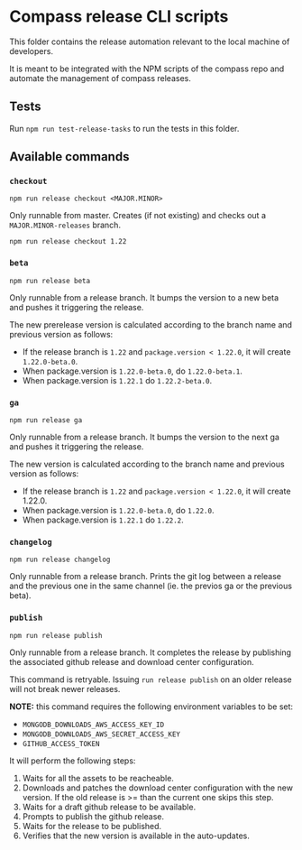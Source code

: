 # Compass release CLI scripts

This folder contains the release automation relevant to the local machine of developers.

It is meant to be integrated with the NPM scripts of the compass repo and automate the management of compass releases.

## Tests

Run `npm run test-release-tasks` to run the tests in this folder.

## Available commands

### `checkout`

```
npm run release checkout <MAJOR.MINOR>
```

Only runnable from master. Creates (if not existing) and checks out a `MAJOR.MINOR-releases` branch.

```
npm run release checkout 1.22
```

### `beta`

```
npm run release beta
```

Only runnable from a release branch. It bumps the version to a new beta and pushes it triggering the release.

The new prerelease version is calculated according to the branch name and previous version as follows:

- If the release branch is `1.22` and `package.version < 1.22.0`, it will create `1.22.0-beta.0`.
- When package.version is `1.22.0-beta.0`, do `1.22.0-beta.1`.
- When package.version is `1.22.1` do `1.22.2-beta.0`.

### `ga`

```
npm run release ga
```

Only runnable from a release branch. It bumps the version to the next ga and pushes it triggering the release.

The new version is calculated according to the branch name and previous version as follows:

- If the release branch is `1.22` and `package.version < 1.22.0`, it will create 1.22.0.
- When package.version is `1.22.0-beta.0`, do `1.22.0`.
- When package.version is `1.22.1` do `1.22.2`.

### `changelog`

```
npm run release changelog
```

Only runnable from a release branch. Prints the git log between a release and the previous one in the same channel (ie. the previos ga or the previous beta).

### `publish`

```
npm run release publish
```

Only runnable from a release branch. It completes the release by publishing the associated github release and download center configuration.

This command is retryable. Issuing `run release publish` on an older release
will not break newer releases.

**NOTE:** this command requires the following environment variables to be set:

- `MONGODB_DOWNLOADS_AWS_ACCESS_KEY_ID`
- `MONGODB_DOWNLOADS_AWS_SECRET_ACCESS_KEY`
- `GITHUB_ACCESS_TOKEN`

It will perform the following steps:

1. Waits for all the assets to be reacheable.
2. Downloads and patches the download center configuration with the
   new version. If the old release is >= than the current one skips this step.
3. Waits for a draft github release to be available.
4. Prompts to publish the github release.
5. Waits for the release to be published.
6. Verifies that the new version is available in the auto-updates.
